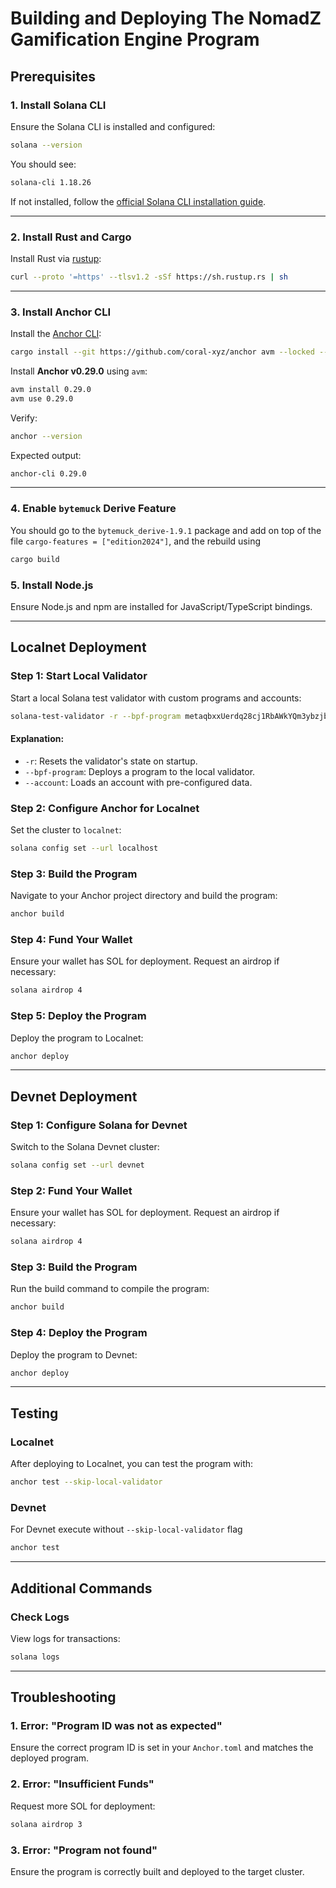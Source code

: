 
# Building and Deploying The NomadZ Gamification Engine Program

## Prerequisites

### 1. Install Solana CLI

Ensure the Solana CLI is installed and configured:
```bash
solana --version
```

You should see:
```bash
solana-cli 1.18.26
```

If not installed, follow the [official Solana CLI installation guide](https://docs.solana.com/cli/install-solana-cli-tools).

---

### 2. Install Rust and Cargo

Install Rust via [rustup](https://rustup.rs/):
```bash
curl --proto '=https' --tlsv1.2 -sSf https://sh.rustup.rs | sh
```

---

### 3. Install Anchor CLI

Install the [Anchor CLI](https://www.anchor-lang.com/docs/installation):
```bash
cargo install --git https://github.com/coral-xyz/anchor avm --locked --force
```

Install **Anchor v0.29.0** using `avm`:
```bash
avm install 0.29.0
avm use 0.29.0
```

Verify:
```bash
anchor --version
```

Expected output:
```bash
anchor-cli 0.29.0
```

---

### 4. Enable `bytemuck` Derive Feature

You should go to the `bytemuck_derive-1.9.1` package and add on top of the file `cargo-features = ["edition2024"]`, and the rebuild using

```sh
cargo build
```

### 5. Install Node.js
Ensure Node.js and npm are installed for JavaScript/TypeScript bindings.

---

## Localnet Deployment

### Step 1: Start Local Validator
Start a local Solana test validator with custom programs and accounts:
```bash
solana-test-validator -r --bpf-program metaqbxxUerdq28cj1RbAWkYQm3ybzjb6a8bt518x1s dump_programs/metaplex_token_metadata_program.so --bpf-program CoREENxT6tW1HoK8ypY1SxRMZTcVPm7R94rH4PZNhX7d dump_programs/metaplex_core_program.soђ
```

#### Explanation:
- `-r`: Resets the validator's state on startup.
- `--bpf-program`: Deploys a program to the local validator.
- `--account`: Loads an account with pre-configured data.

### Step 2: Configure Anchor for Localnet
Set the cluster to `localnet`:
```bash
solana config set --url localhost
```

### Step 3: Build the Program
Navigate to your Anchor project directory and build the program:
```bash
anchor build
```

### Step 4: Fund Your Wallet
Ensure your wallet has SOL for deployment. Request an airdrop if necessary:
```bash
solana airdrop 4
```

### Step 5: Deploy the Program
Deploy the program to Localnet:
```bash
anchor deploy
```

---

## Devnet Deployment

### Step 1: Configure Solana for Devnet
Switch to the Solana Devnet cluster:
```bash
solana config set --url devnet
```

### Step 2: Fund Your Wallet
Ensure your wallet has SOL for deployment. Request an airdrop if necessary:
```bash
solana airdrop 4
```

### Step 3: Build the Program
Run the build command to compile the program:
```bash
anchor build
```

### Step 4: Deploy the Program
Deploy the program to Devnet:
```bash
anchor deploy
```

---

## Testing

### Localnet
After deploying to Localnet, you can test the program with:
```bash
anchor test --skip-local-validator
```

### Devnet
For Devnet execute without `--skip-local-validator` flag
```bash
anchor test
```
---

## Additional Commands

### Check Logs
View logs for transactions:
```bash
solana logs
```

---

## Troubleshooting

### 1. **Error: "Program ID was not as expected"**
Ensure the correct program ID is set in your `Anchor.toml` and matches the deployed program.

### 2. **Error: "Insufficient Funds"**
Request more SOL for deployment:
```bash
solana airdrop 3
```

### 3. **Error: "Program not found"**
Ensure the program is correctly built and deployed to the target cluster.
